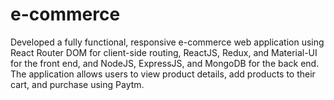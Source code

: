 # e-commerce
Developed a fully functional, responsive e-commerce web application using React Router DOM for client-side routing, ReactJS, Redux, and Material-UI for the front end, and NodeJS, ExpressJS, and MongoDB for the back end. The application allows users to view product details, add products to their cart, and purchase using Paytm. 
